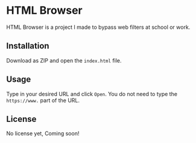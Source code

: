 # HTML Browser

HTML Browser is a project I made to bypass web filters at school or work.

## Installation 

Download as ZIP and open the ``index.html`` file.

## Usage

Type in your desired URL and click ``Open``. You do not need to type the ``https://www.`` part of the URL.

## License

No license yet, Coming soon!
